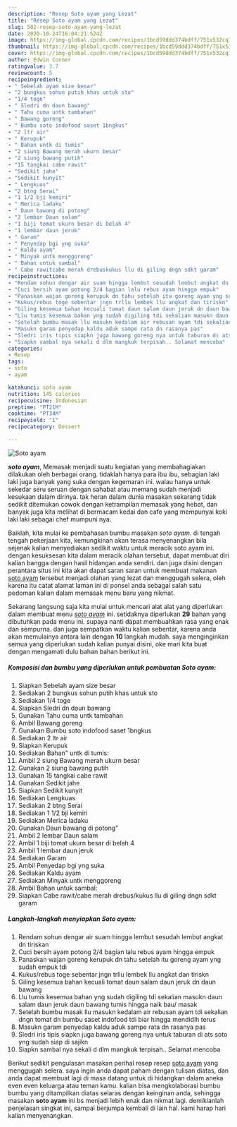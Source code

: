 ```yaml
---
description: "Resep Soto ayam yang Lezat"
title: "Resep Soto ayam yang Lezat"
slug: 502-resep-soto-ayam-yang-lezat
date: 2020-10-24T16:04:21.524Z
image: https://img-global.cpcdn.com/recipes/1bcd59ddd374bdff/751x532cq70/soto-ayam-foto-resep-utama.jpg
thumbnail: https://img-global.cpcdn.com/recipes/1bcd59ddd374bdff/751x532cq70/soto-ayam-foto-resep-utama.jpg
cover: https://img-global.cpcdn.com/recipes/1bcd59ddd374bdff/751x532cq70/soto-ayam-foto-resep-utama.jpg
author: Edwin Conner
ratingvalue: 3.7
reviewcount: 5
recipeingredient:
- " Sebelah ayam size besar"
- "2 bungkus sohun putih khas untuk sto"
- "1/4 toge"
- " Sledri dn daun bawang"
- " Tahu cuma untk tambahan"
- " Bawang goreng"
- " Bumbu soto indofood saset 1bngkus"
- "2 ltr air"
- " Kerupuk"
- " Bahan untk di tumis"
- "2 siung Bawang merah ukurn besar"
- "2 siung bawang putih"
- "15 tangkai cabe rawit"
- "Sedikit jahe"
- "Sedikit kunyit"
- " Lengkuas"
- "2 btng Serai"
- "1 1/2 bji kemiri"
- " Merica ladaku"
- " Daun bawang di potong"
- "2 lembar Daun salam"
- "1 biji tomat ukurn besar di belah 4"
- "1 lembar daun jeruk"
- " Garam"
- " Penyedap bgi yng suka"
- " Kaldu ayam"
- " Minyak untk menggoreng"
- " Bahan untuk sambal"
- " Cabe rawitcabe merah drebuskukus llu di giling dngn sdkt garam"
recipeinstructions:
- "Rendam sohun dengar air suam hingga lembut sesudah lembut angkat dn tiriskan"
- "Cuci bersih ayam potong 2/4 bagian lalu rebus ayam hingga empuk"
- "Panaskan wajan goreng kerupuk dn tahu setelah itu goreng ayam yng sudah empuk tdi"
- "Kukus/rebus toge sebentar jngn trllu lembek llu angkat dan tiriskn"
- "Giling kesemua bahan kecuali tomat daun salam daun jeruk dn daun bawang"
- "Llu tumis kesemua bahan yng sudah digiling tdi sekalian masukn daun salam daun jeruk daun bawang tumis hingga naik bau/ masak"
- "Setelah bumbu masak llu masukn kedalam air rebusan ayam tdi sekalian dngn tomat dn bumbu saset indofood tdi biar hingga mendidih terus"
- "Masukn garam penyedap kaldu aduk sampe rata dn rasanya pas"
- "Sledri iris tipis siapkn juga bawang goreng nya untuk taburan di ats soto yng sudah siap di sajikn"
- "Siapkn sambal nya sekali d dlm mangkuk terpisah.. Selamat mencoba"
categories:
- Resep
tags:
- soto
- ayam

katakunci: soto ayam 
nutrition: 145 calories
recipecuisine: Indonesian
preptime: "PT21M"
cooktime: "PT34M"
recipeyield: "1"
recipecategory: Dessert

---
```



![Soto ayam](https://img-global.cpcdn.com/recipes/1bcd59ddd374bdff/751x532cq70/soto-ayam-foto-resep-utama.jpg)

<b><i>soto ayam</i></b>, Memasak menjadi suatu kegiatan yang membahagiakan dilakukan oleh berbagai orang. tidaklah hanya para ibu ibu, sebagian laki laki juga banyak yang suka dengan kegemaran ini. walau hanya untuk sekedar seru seruan dengan sahabat atau memang sudah menjadi kesukaan dalam dirinya. tak heran dalam dunia masakan sekarang tidak sedikit ditemukan cowok dengan ketrampilan memasak yang hebat, dan banyak juga kita melihat di bermacam kedai dan cafe yang mempunyai koki laki laki sebagai chef mumpuni nya.



Baiklah, kita mulai ke pembahasan bumbu masakan <i>soto ayam</i>. di tengah tengah pekerjaan kita, kemungkinan akan terasa menyenangkan bila sejenak kalian menyediakan sedikit waktu untuk meracik soto ayam ini. dengan kesuksesan kita dalam meracik olahan tersebut, dapat membuat diri kalian bangga dengan hasil hidangan anda sendiri. dan juga disini dengan perantara situs ini kita akan dapat saran saran untuk membuat makanan <u>soto ayam</u> tersebut menjadi olahan yang lezat dan menggugah selera, oleh karena itu catat alamat laman ini di ponsel anda sebagai salah satu pedoman kalian dalam memasak menu baru yang nikmat.


Sekarang langsung saja kita mulai untuk mencari alat alat yang diperlukan dalam membuat menu <u><i>soto ayam</i></u> ini. setidaknya diperlukan <b>29</b> bahan yang dibutuhkan pada menu ini. supaya nanti dapat membuahkan rasa yang enak dan sempurna. dan juga sempatkan waktu kalian sebentar, karena anda akan memulainya antara lain dengan <b>10</b> langkah mudah. saya menginginkan semua yang diperlukan sudah kalian punyai disini, oke mari kita buat dengan mengamati dulu bahan bahan berikut ini.

<!--inarticleads1-->

##### Komposisi dan bumbu yang diperlukan untuk pembuatan Soto ayam:

1. Siapkan  Sebelah ayam size besar
1. Sediakan 2 bungkus sohun putih khas untuk sto
1. Sediakan 1/4 toge
1. Siapkan  Sledri dn daun bawang
1. Gunakan  Tahu cuma untk tambahan
1. Ambil  Bawang goreng
1. Gunakan  Bumbu soto indofood saset 1bngkus
1. Sediakan 2 ltr air
1. Siapkan  Kerupuk
1. Sediakan  Bahan&#34; untk di tumis:
1. Ambil 2 siung Bawang merah ukurn besar
1. Gunakan 2 siung bawang putih
1. Gunakan 15 tangkai cabe rawit
1. Gunakan Sedikit jahe
1. Siapkan Sedikit kunyit
1. Sediakan  Lengkuas
1. Sediakan 2 btng Serai
1. Sediakan 1 1/2 bji kemiri
1. Sediakan  Merica ladaku
1. Gunakan  Daun bawang di potong&#34;
1. Ambil 2 lembar Daun salam
1. Ambil 1 biji tomat ukurn besar di belah 4
1. Ambil 1 lembar daun jeruk
1. Sediakan  Garam
1. Ambil  Penyedap bgi yng suka
1. Sediakan  Kaldu ayam
1. Sediakan  Minyak untk menggoreng
1. Ambil  Bahan untuk sambal:
1. Siapkan  Cabe rawit/cabe merah drebus/kukus llu di giling dngn sdkt garam




<!--inarticleads2-->

##### Langkah-langkah menyiapkan Soto ayam:

1. Rendam sohun dengar air suam hingga lembut sesudah lembut angkat dn tiriskan
1. Cuci bersih ayam potong 2/4 bagian lalu rebus ayam hingga empuk
1. Panaskan wajan goreng kerupuk dn tahu setelah itu goreng ayam yng sudah empuk tdi
1. Kukus/rebus toge sebentar jngn trllu lembek llu angkat dan tiriskn
1. Giling kesemua bahan kecuali tomat daun salam daun jeruk dn daun bawang
1. Llu tumis kesemua bahan yng sudah digiling tdi sekalian masukn daun salam daun jeruk daun bawang tumis hingga naik bau/ masak
1. Setelah bumbu masak llu masukn kedalam air rebusan ayam tdi sekalian dngn tomat dn bumbu saset indofood tdi biar hingga mendidih terus
1. Masukn garam penyedap kaldu aduk sampe rata dn rasanya pas
1. Sledri iris tipis siapkn juga bawang goreng nya untuk taburan di ats soto yng sudah siap di sajikn
1. Siapkn sambal nya sekali d dlm mangkuk terpisah.. Selamat mencoba




Berikut sedikit pengulasan masakan perihal resep resep <u>soto ayam</u> yang menggugah selera. saya ingin anda dapat paham dengan tulisan diatas, dan anda dapat membuat lagi di masa datang untuk di hidangkan dalam aneka even even keluarga atau teman kamu. kalian bisa mengkolaborasi bumbu bumbu yang ditampilkan diatas selaras dengan keinginan anda, sehingga masakan <b>soto ayam</b> ini bs menjadi lebih enak dan nikmat lagi. demikianlah penjelasan singkat ini, sampai berjumpa kembali di lain hal. kami harap hari kalian menyenangkan.
